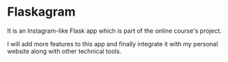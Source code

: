 Flaskagram
====================

It is an Instagram-like Flask app which is part of the online course's project.

I will add more features to this app and finally integrate it with my personal website along with other technical tools.
